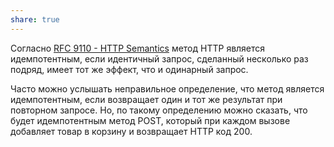 ```yaml
---
share: true
---
```



Согласно [RFC 9110 - HTTP Semantics](https://datatracker.ietf.org/doc/html/rfc9110#section-9.2.2) метод HTTP является идемпотентным, если идентичный запрос, сделанный несколько раз подряд, имеет тот же эффект, что и одинарный запрос.

Часто можно услышать неправильное определение, что метод является идемпотентным, если возвращает один и тот же результат при повторном запросе. Но, по такому определению можно сказать, что будет идемпотентным метод POST, который при каждом вызове добавляет товар в корзину и возвращает HTTP код 200.